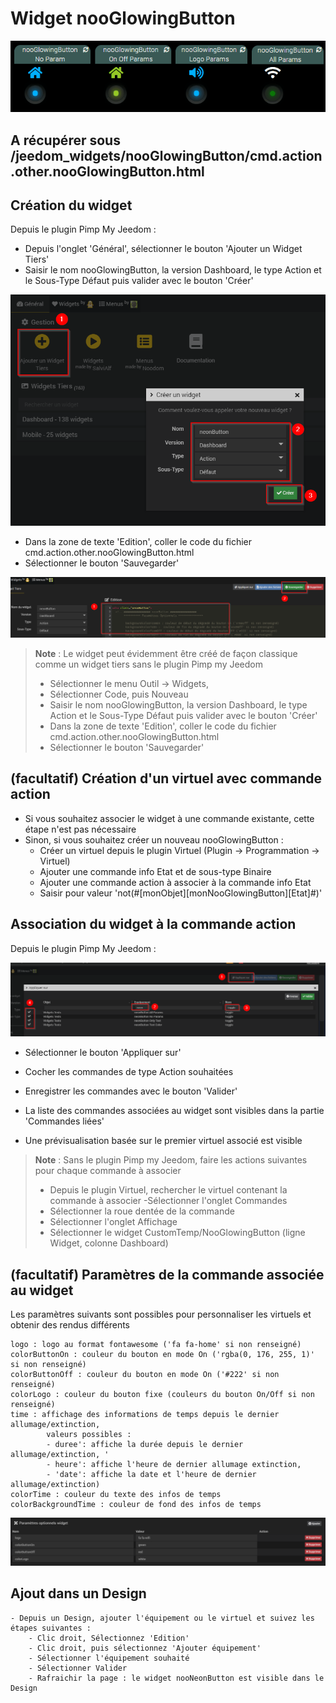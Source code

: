 # Widget nooGlowingButton

![](doc/images/nooGlowingButton.gif)

## A récupérer sous /jeedom_widgets/nooGlowingButton/cmd.action.other.nooGlowingButton.html

## Création du widget

Depuis le plugin Pimp My Jeedom :

- Depuis l'onglet 'Général', sélectionner le bouton 'Ajouter un Widget Tiers'
- Saisir le nom nooGlowingButton, la version Dashboard, le type Action et le Sous-Type Défaut puis valider avec le bouton 'Créer'

![](../nooNeonButton/doc/images/pimpWidgetCreation.png)

- Dans la zone de texte 'Edition', coller le code du fichier cmd.action.other.nooGlowingButton.html
- Sélectionner le bouton 'Sauvegarder'

![](../nooNeonButton/doc/images/pimpCodeAdd.png)

>**Note** : Le widget peut évidemment être créé de façon classique comme un widget tiers sans le plugin Pimp my Jeedom
> - Sélectionner le menu Outil -> Widgets,
> - Sélectionner Code, puis Nouveau
> - Saisir le nom nooGlowingButton, la version Dashboard, le type Action et le Sous-Type Défaut puis valider avec le bouton 'Créer'
> - Dans la zone de texte 'Edition', coller le code du fichier cmd.action.other.nooGlowingButton.html
> - Sélectionner le bouton 'Sauvegarder'

## (facultatif) Création d'un virtuel avec commande action

- Si vous souhaitez associer le widget à une commande existante, cette étape n'est pas nécessaire
- Sinon, si vous souhaitez créer un nouveau nooGlowingButton :
	- Créer un virtuel depuis le plugin Virtuel (Plugin -> Programmation -> Virtuel)
	- Ajouter une commande info Etat et de sous-type Binaire
  - Ajouter une commande action à associer à la commande info Etat
  - Saisir pour valeur 'not(#[monObjet][monNooGlowingButton][Etat]#)'

## Association du widget à la commande action

Depuis le plugin Pimp My Jeedom :

![](../nooNeonButton/doc/images/commandAssociation.png)

- Sélectionner le bouton 'Appliquer sur'
- Cocher les commandes de type Action souhaitées
- Enregistrer les commandes avec le bouton 'Valider'

- La liste des commandes associées au widget sont visibles dans la partie 'Commandes liées'
- Une prévisualisation basée sur le premier virtuel associé est visible

>**Note** : Sans le plugin Pimp my Jeedom, faire les actions suivantes pour chaque commande à associer
> - Depuis le plugin Virtuel, rechercher le virtuel contenant la commande à associer
> -Sélectionner l'onglet Commandes
> - Sélectionner la roue dentée de la commande
> - Sélectionner l'onglet Affichage
> - Sélectionner le widget CustomTemp/NooGlowingButton (ligne Widget, colonne Dashboard)

## (facultatif) Paramètres de la commande associée au widget

Les paramètres suivants sont possibles pour personnaliser les virtuels et obtenir des rendus différents

	logo : logo au format fontawesome ('fa fa-home' si non renseigné)
	colorButtonOn : couleur du bouton en mode On ('rgba(0, 176, 255, 1)' si non renseigné)
	colorButtonOff : couleur du bouton en mode On ('#222' si non renseigné)
	colorLogo : couleur du bouton fixe (couleurs du bouton On/Off si non renseigné)
 	time : affichage des informations de temps depuis le dernier allumage/extinction, 
        	valeurs possibles :
        	- duree': affiche la durée depuis le dernier allumage/extinction, '
        	- heure': affiche l'heure de dernier allumage extinction, 
        	- 'date': affiche la date et l'heure de dernier allumage/extinction)
	colorTime : couleur du texte des infos de temps
	colorBackgroundTime : couleur de fond des infos de temps
	
![](doc/images/nooGlowingButtonParams.png)

## Ajout dans un Design

	- Depuis un Design, ajouter l'équipement ou le virtuel et suivez les étapes suivantes :
		- Clic droit, Sélectionnez 'Edition'
		- Clic droit, puis sélectionnez 'Ajouter équipement'
		- Sélectionner l'équipement souhaité
		- Sélectionner Valider
		- Rafraichir la page : le widget nooNeonButton est visible dans le Design

